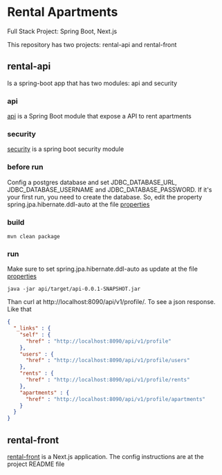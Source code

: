 # Rental Apartments
Full Stack Project: Spring Boot, Next.js

This repository has two projects: rental-api and rental-front 

## rental-api
Is a spring-boot app that has two modules: api and security
### api
[api](api/README.md) is a Spring Boot module that expose a API to rent apartments

### security
[security](security/README.md) is a spring boot security module

### before run
Config a postgres database and set JDBC_DATABASE_URL, JDBC_DATABASE_USERNAME and JDBC_DATABASE_PASSWORD. If it's your first run, you need to create the database. So, edit the property spring.jpa.hibernate.ddl-auto at the file [properties](api/src/main/resources/application.properties)

### build

```shell
mvn clean package
```

### run
Make sure to set spring.jpa.hibernate.ddl-auto as update at the file [properties](api/src/main/resources/application.properties)
```shell
java -jar api/target/api-0.0.1-SNAPSHOT.jar
```

Than curl at http://localhost:8090/api/v1/profile/. To see a json response. Like that
```json
{
  "_links" : {
    "self" : {
      "href" : "http://localhost:8090/api/v1/profile"
    },
    "users" : {
      "href" : "http://localhost:8090/api/v1/profile/users"
    },
    "rents" : {
      "href" : "http://localhost:8090/api/v1/profile/rents"
    },
    "apartments" : {
      "href" : "http://localhost:8090/api/v1/profile/apartments"
    }
  }
}
```

## rental-front
[rental-front](rental-front/README.md) is a Next.js application. The config instructions are at the project README file

